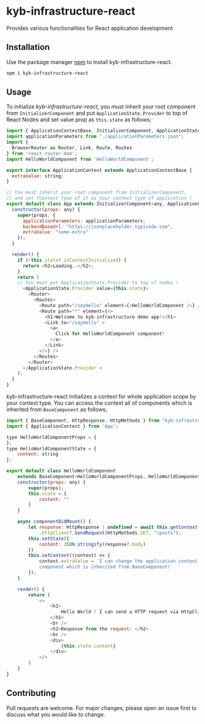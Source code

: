 # kyb-infrastructure-react

Provides various functionalities for React application development

## Installation

Use the package manager [npm](https://www.npmjs.com/package/kyb-infrastructure-react) to install kyb-infrastructure-react.

```bash
npm i kyb-infrastructure-react
```

## Usage

To initialize _kyb-infrastructure-react_, you must inherit your root component from `InitializerComponent` and put `ApplicationState.Provider` to top of React Nodes and set value prop as `this.state` as follows;

```` javascript
import { ApplicationContextBase, InitializerComponent, ApplicationState } from "kyb-infrastructure-react";
import applicationParameters from "./applicationParameters.json";
import {
  BrowserRouter as Router, Link, Route, Routes
} from 'react-router-dom';
import HelloWorldComponent from 'HelloWorldComponent';

export interface ApplicationContext extends ApplicationContextBase {
  extraValue: string;
}

// You must inherit your root component from InitializerComponent, 
// and set TContext type of it as your context type of application !
export default class App extends InitializerComponent<any, ApplicationContext> {
  constructor(props: any) {
    super(props, {
      applicationParameters: applicationParameters,
      backendBaseUrl: "https://jsonplaceholder.typicode.com",
      extraValue: "some-extra"
    });
  }

  render() {
    if (!this.state?.isContextInitialized) {
      return <h2>Loading..</h2>;
    }
    return (
    // You must put ApplicationState.Provider to top of nodes ! 
      <ApplicationState.Provider value={this.state}>
        <Router>
          <Routes>
            <Route path="/sayHello" element={<HelloWorldComponent />} />
            <Route path="*" element={<>
              <h1>Welcome to kyb-infrastructure demo app!</h1>
              <Link to="/sayHello" >
                <a>
                  Click for HelloWorldComponent component!
                </a>
              </Link>
            </>} />
          </Routes>
        </Router>
      </ApplicationState.Provider >
    );
  }
}
````

kyb-infrastructure-react initializes a context for whole application scope by your context type. You can access the context all of components which is inherited from `BaseComponent` as follows;

```` javascript
import { BaseComponent, HttpResponse, HttpMethods } from "kyb-infrastructure-react"
import { ApplicationContext } from 'App';

type HelloWorldComponentProps = {
};
type HelloWorldComponentState = {
    content: string
};

export default class HelloWorldComponent
    extends BaseComponent<HelloWorldComponentProps, HelloWorldComponentState, ApplicationContext> {
    constructor(props: any) {
        super(props);
        this.state = {
            content: ""
        }
    }

    async componentDidMount() {
        let response: HttpResponse | undefined = await this.getContext()
            .httpClient?.SendRequest(HttpMethods.GET, "/posts");
        this.setState({
            content: JSON.stringify(response?.body)
        })
        this.setContext((context) => {
            context.extraValue = `I can change the application context from any 
            component which is inherited from BaseComponent!`
        });
    }

    render() {
        return (
            <>
                <h1>
                    Hello World ! I can send a HTTP request via HttpClient which is a module in the application context
                </h1>
                <br />
                <h2>Response from the request: </h2>
                <br />
                <div>
                    {this.state.content}
                </div>
            </>
        )
    }
}
````

## Contributing
Pull requests are welcome. For major changes, please open an issue first to discuss what you would like to change.
